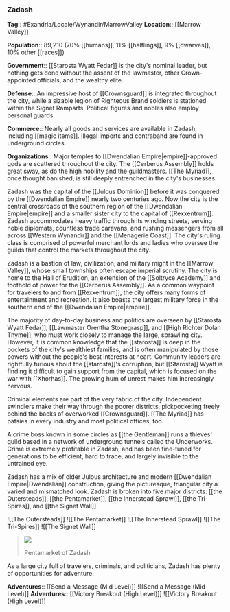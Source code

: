 ### Zadash
**Tag**:: #Exandria/Locale/Wynandir/MarrowValley
**Location**:: [[Marrow Valley]]

**Population**:: 89,210 (70% [[humans]], 11% [[halflings]], 9% [[dwarves]], 10% other [[races]])

**Government**:: [[Starosta Wyatt Fedar]] is the city's nominal leader, but nothing gets done without the assent of the lawmaster, other Crown-appointed officials, and the wealthy elite.

**Defense**:: An impressive host of [[Crownsguard]] is integrated throughout the city, while a sizable legion of Righteous Brand soldiers is stationed within the Signet Ramparts. Political figures and nobles also employ personal guards.

**Commerce**:: Nearly all goods and services are available in Zadash, including [[magic items]]. Illegal imports and contraband are found in underground circles.

**Organizations**:: Major temples to [[Dwendalian Empire|empire]]-approved gods are scattered throughout the city. The [[Cerberus Assembly]] holds great sway, as do the high nobility and the guildmasters. [[The Myriad]], once thought banished, is still deeply entrenched in the city's businesses.

Zadash was the capital of the [[Julous Dominion]] before it was conquered by the [[Dwendalian Empire]] nearly two centuries ago. Now the city is the central crossroads of the southern region of the [[Dwendalian Empire|empire]] and a smaller sister city to the capital of [[Rexxentrum]]. Zadash accommodates heavy traffic through its winding streets, serving noble diplomats, countless trade caravans, and rushing messengers from all across [[Western Wynandir]] and the [[Menagerie Coast]]. The city's ruling class is comprised of powerful merchant lords and ladies who oversee the guilds that control the markets throughout the city.

Zadash is a bastion of law, civilization, and military might in the [[Marrow Valley]], whose small townships often escape imperial scrutiny. The city is home to the Hall of Erudition, an extension of the [[Soltryce Academy]] and foothold of power for the [[Cerberus Assembly]]. As a common waypoint for travelers to and from [[Rexxentrum]], the city offers many forms of entertainment and recreation. It also boasts the largest military force in the southern end of the [[Dwendalian Empire|empire]].

The majority of day-to-day business and politics are overseen by [[Starosta Wyatt Fedar]], [[Lawmaster Orentha Stonegrasp]], and [[High Richter Dolan Thyme]], who must work closely to manage the large, sprawling city. However, it is common knowledge that the [[starosta]] is deep in the pockets of the city's wealthiest families, and is often manipulated by those powers without the people's best interests at heart. Community leaders are rightfully furious about the [[starosta]]'s corruption, but [[Starosta]] Wyatt is finding it difficult to gain support from the capital, which is focused on the war with [[Xhorhas]]. The growing hum of unrest makes him increasingly nervous.

Criminal elements are part of the very fabric of the city. Independent swindlers make their way through the poorer districts, pickpocketing freely behind the backs of overworked [[Crownsguard]]. [[The Myriad]] has patsies in every industry and most political offices, too.

A crime boss known in some circles as [[the Gentleman]] runs a thieves' guild based in a network of underground tunnels called the Underworks. Crime is extremely profitable in Zadash, and has been fine-tuned for generations to be efficient, hard to trace, and largely invisible to the untrained eye.

Zadash has a mix of older Julous architecture and modern [[Dwendalian Empire|Dwendalian]] construction, giving the picturesque, triangular city a varied and mismatched look. Zadash is broken into five major districts: [[the Outersteads]], [[the Pentamarket]], [[the Innerstead Sprawl]], [[the Tri-Spires]], and [[the Signet Wall]].

![[The Outersteads]]
![[The Pentamarket]]
![[The Innerstead Sprawl]]
![[The Tri-Spires]]
![[The Signet Wall]]
> ![](https://media.dndbeyond.com/compendium-images/egtw/yDOyqyOocErRgYJK/03-09.png)
> 
> Pentamarket of Zadash

As a large city full of travelers, criminals, and politicians, Zadash has plenty of opportunities for adventure.

**Adventures**:: [[Send a Message (Mid Level)]]
![[Send a Message (Mid Level)]]
**Adventures**:: [[Victory Breakout (High Level)]]
![[Victory Breakout (High Level)]]